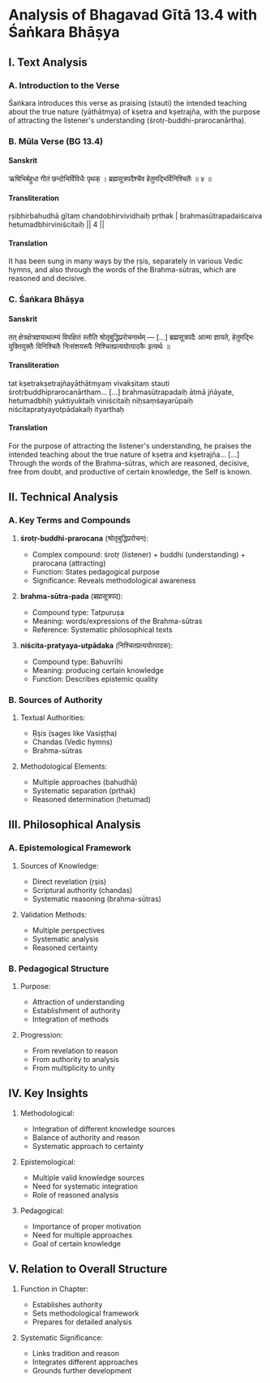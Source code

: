 # Analysis of Bhagavad Gītā 13.4 with Śaṅkara Bhāṣya

## I. Text Analysis

### A. Introduction to the Verse
Śaṅkara introduces this verse as praising (stauti) the intended teaching about the true nature (yāthātmya) of kṣetra and kṣetrajña, with the purpose of attracting the listener's understanding (śrotṛ-buddhi-prarocanārtha).

### B. Mūla Verse (BG 13.4)

#### Sanskrit
ऋषिभिर्बहुधा गीतं छन्दोभिर्विविधैः पृथक् ।
ब्रह्मसूत्रपदैश्चैव हेतुमद्भिर्विनिश्चितैः ॥ ४ ॥

#### Transliteration
ṛṣibhirbahudhā gītaṃ chandobhirvividhaiḥ pṛthak |
brahmasūtrapadaiścaiva hetumadbhirviniścitaiḥ || 4 ||

#### Translation
It has been sung in many ways by the ṛṣis, separately in various Vedic hymns, and also through the words of the Brahma-sūtras, which are reasoned and decisive.

### C. Śaṅkara Bhāṣya

#### Sanskrit
तत् क्षेत्रक्षेत्रज्ञयाथात्म्यं विवक्षितं स्तौति श्रोतृबुद्धिप्ररोचनार्थम् —
[...]
ब्रह्मसूत्रपदैः आत्मा ज्ञायते, हेतुमद्भिः युक्तियुक्तैः विनिश्चितैः निःसंशयरूपैः निश्चितप्रत्ययोत्पादकैः इत्यर्थः ॥

#### Transliteration
tat kṣetrakṣetrajñayāthātmyaṃ vivakṣitaṃ stauti śrotṛbuddhiprarocanārtham...
[...]
brahmasūtrapadaiḥ ātmā jñāyate, hetumadbhiḥ yuktiyuktaiḥ viniścitaiḥ niḥsaṃśayarūpaiḥ niścitapratyayotpādakaiḥ ityarthaḥ

#### Translation
For the purpose of attracting the listener's understanding, he praises the intended teaching about the true nature of kṣetra and kṣetrajña...
[...]
Through the words of the Brahma-sūtras, which are reasoned, decisive, free from doubt, and productive of certain knowledge, the Self is known.

## II. Technical Analysis

### A. Key Terms and Compounds

1. **śrotṛ-buddhi-prarocana** (श्रोतृबुद्धिप्ररोचन):
   - Complex compound: śrotṛ (listener) + buddhi (understanding) + prarocana (attracting)
   - Function: States pedagogical purpose
   - Significance: Reveals methodological awareness

2. **brahma-sūtra-pada** (ब्रह्मसूत्रपद):
   - Compound type: Tatpuruṣa
   - Meaning: words/expressions of the Brahma-sūtras
   - Reference: Systematic philosophical texts

3. **niścita-pratyaya-utpādaka** (निश्चितप्रत्ययोत्पादक):
   - Compound type: Bahuvrīhi
   - Meaning: producing certain knowledge
   - Function: Describes epistemic quality

### B. Sources of Authority

1. Textual Authorities:
   - Ṛṣis (sages like Vasiṣṭha)
   - Chandas (Vedic hymns)
   - Brahma-sūtras

2. Methodological Elements:
   - Multiple approaches (bahudhā)
   - Systematic separation (pṛthak)
   - Reasoned determination (hetumad)

## III. Philosophical Analysis

### A. Epistemological Framework

1. Sources of Knowledge:
   - Direct revelation (ṛṣis)
   - Scriptural authority (chandas)
   - Systematic reasoning (brahma-sūtras)

2. Validation Methods:
   - Multiple perspectives
   - Systematic analysis
   - Reasoned certainty

### B. Pedagogical Structure

1. Purpose:
   - Attraction of understanding
   - Establishment of authority
   - Integration of methods

2. Progression:
   - From revelation to reason
   - From authority to analysis
   - From multiplicity to unity

## IV. Key Insights

1. Methodological:
   - Integration of different knowledge sources
   - Balance of authority and reason
   - Systematic approach to certainty

2. Epistemological:
   - Multiple valid knowledge sources
   - Need for systematic integration
   - Role of reasoned analysis

3. Pedagogical:
   - Importance of proper motivation
   - Need for multiple approaches
   - Goal of certain knowledge

## V. Relation to Overall Structure

1. Function in Chapter:
   - Establishes authority
   - Sets methodological framework
   - Prepares for detailed analysis

2. Systematic Significance:
   - Links tradition and reason
   - Integrates different approaches
   - Grounds further development
